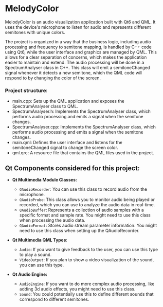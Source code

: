 # MelodyColor

MelodyColor is an audio visualization application built with Qt6 and QML. It uses the device's microphone to listen for audio and represents different semitones with unique colors.

The project is organized in a way that the business logic, including audio processing and frequency to semitone mapping, is handled by C++ code using Qt6, while the user interface and graphics are managed by QML. 
This allows for a clear separation of concerns, which makes the application easier to maintain and extend.
The audio processing will be done in a SpectrumAnalyser class in C++. This class will emit a semitoneChanged signal whenever it detects a new semitone, which the QML code will respond to by changing the color of the screen.


### Project structure:

- main.cpp: Sets up the QML application and exposes the SpectrumAnalyser class to QML.
- SpectrumAnalyser.h: Implements the SpectrumAnalyser class, which performs audio processing and emits a signal when the semitone changes.
- SpectrumAnalyser.cpp: Implements the SpectrumAnalyser class, which performs audio processing and emits a signal when the semitone changes.
- main.qml: Defines the user interface and listens for the semitoneChanged signal to change the screen color.
- qml.qrc: A resource file that contains the QML files used in the project.

## Qt Components considered for this project:

- **Qt Multimedia Module Classes:**
  - `QAudioRecorder`: You can use this class to record audio from the microphone.
  - `QAudioProbe`: This class allows you to monitor audio being played or recorded, which you can use to analyze the audio data in real-time.
  - `QAudioBuffer`: Represents a collection of audio samples with a specific format and sample rate. You might need to use this class when processing the audio data.
  - `QAudioFormat`: Stores audio stream parameter information. You might need to use this class when setting up the QAudioRecorder.

- **Qt Multimedia QML Types:**
  - `Audio`: If you want to give feedback to the user, you can use this type to play a sound.
  - `VideoOutput`: If you plan to show a video visualization of the sound, you can use this type.

- **Qt Audio Engine:**
  - `AudioEngine`: If you want to do more complex audio processing, like adding 3d audio effects, you might need to use this class.
  - `Sound`: You could potentially use this to define different sounds that correspond to different semitones.



